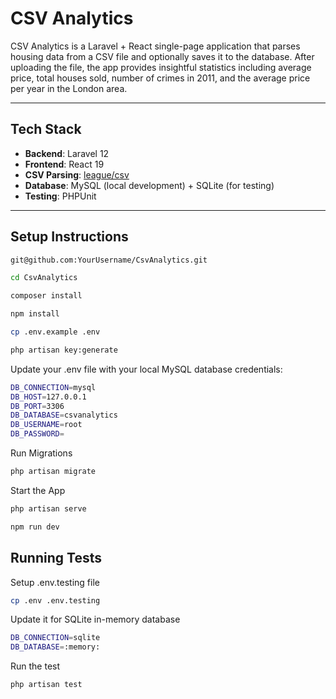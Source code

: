 # CSV Analytics

CSV Analytics is a Laravel + React single-page application that parses housing data from a CSV file and optionally saves it to the database. After uploading the file, the app provides insightful statistics including average price, total houses sold, number of crimes in 2011, and the average price per year in the London area.

---

## Tech Stack

- **Backend**: Laravel 12 
- **Frontend**: React 19 
- **CSV Parsing**: [league/csv](https://csv.thephpleague.com/)
- **Database**: MySQL (local development) + SQLite (for testing)
- **Testing**: PHPUnit 

---

## Setup Instructions
```bash
git@github.com:YourUsername/CsvAnalytics.git
```

```bash
cd CsvAnalytics
```

```bash
composer install
```

```bash
npm install
```

```bash
cp .env.example .env
```

```bash
php artisan key:generate
```

Update your .env file with your local MySQL database credentials:

```bash
DB_CONNECTION=mysql
DB_HOST=127.0.0.1
DB_PORT=3306
DB_DATABASE=csvanalytics
DB_USERNAME=root
DB_PASSWORD=
```

Run Migrations

```bash
php artisan migrate
```

Start the App
```bash
php artisan serve
```
```bash
npm run dev
```

## Running Tests


Setup .env.testing file
```bash
cp .env .env.testing
```

Update it for SQLite in-memory database

```bash
DB_CONNECTION=sqlite
DB_DATABASE=:memory:
```

Run the test
```bash
php artisan test
```










